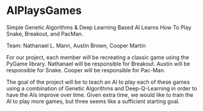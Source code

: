 # AIPlaysGames
Simple Genetic Algorithms &amp; Deep Learning Based AI Learns How To Play Snake, Breakout, and PacMan.

Team: Nathanael L. Mann, Austin Brown, Cooper Martin

For our project, each member will be recreating a classic game using the PyGame library. 
Nathanael will be responsible for Breakout.
Austin will be responsible for Snake.
Cooper will be responsible for Pac-Man. 

The goal of the project will be to teach an AI to play each of these games using a combination of Genetic Algorithms and Deep-Q-Learning in order to have the AIs improve over time. Given extra time, we would like to train the AI to play more games, but three seems like a sufficient starting goal.
